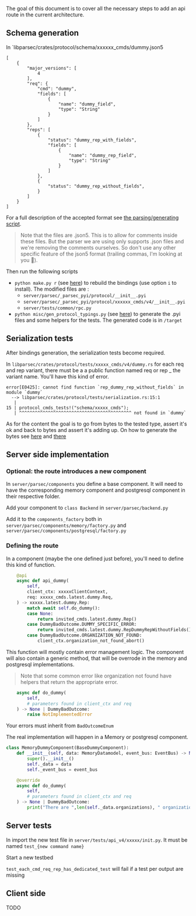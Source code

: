 <!-- Parsec Cloud (https://parsec.cloud) Copyright (c) BUSL-1.1 2016-present Scille SAS -->

The goal of this document is to cover all the necessary steps to add an api route in the current architecture.

## Schema generation

In `libparsec/crates/protocol/schema/xxxxxx_cmds/dummy.json5


```json5
[
    {
        "major_versions": [
            4
        ],
        "req": {
            "cmd": "dummy",
            "fields": [
                {
                    "name": "dummy_field",
                    "type": "String"
                }
            ]
        },
        "reps": [
            {
                "status": "dummy_rep_with_fields",
                "fields": [
                    {
                        "name": "dummy_rep_field",
                        "type": "String"
                    }
                ]
            },
            {
                "status": "dummy_rep_without_fields",
            }
        ]
    }
]

```
For a full description of the accepted format see [the parsing/generating script](../../misc/gen_protocol_typings.py).

> Note that the files are .json5. This is to allow for comments inside these files. But the parser we are using only supports .json files and we're removing the comments ourselves. So don't use any other specific feature of the json5 format (trailing commas, I'm looking at you 👀).

Then run the following scripts
- `python make.py r` (see [here](../../make.py)) to rebuild the bindings (use option `i` to install). The modified files are :
    - `server/parsec/_parsec_pyi/protocol/__init__.pyi`
    - `server/parsec/_parsec_pyi/protocol/xxxxxx_cmds/v4/__init__.pyi`
    - `server/tests/common/rpc.py`
- `python misc/gen_protocol_typings.py` (see [here](../../misc/gen_protocol_typings.py)) to generate the .pyi files and some helpers for the tests. The generated code is in `/target`


## Serialization tests

After bindings generation, the serialization tests become required.

In `libparsec/crates/protocol/tests/xxxxx_cmds/v4/dummy.rs` for each req and rep variant, there must be a a public function named req or rep _ the variant name. You'll have this kind of error.

```shell
error[E0425]: cannot find function `rep_dummy_rep_without_fields` in module `dummy`
  --> libparsec/crates/protocol/tests/serialization.rs:15:1
   |
15 | protocol_cmds_tests!("schema/xxxxx_cmds");
   | ^^^^^^^^^^^^^^^^^^^^^^^^^^^^^^^^^^^^^^^^^^^ not found in `dummy`
```

As for the content the goal is to go from bytes to the tested type, assert it's ok and back to bytes and assert it's adding up. On how to generate the bytes see [here](generate_blob.md) and [there](../rfcs/1009-hexstring-format.md)


## Server side implementation

### Optional: the route introduces a new component

In `server/parsec/components` you define a base component. It will need to have the corresponding memory component and postgresql component in their respective folder.

Add your component to `class Backend` in `server/parsec/backend.py`

Add it to the `components_factory` both in `server/parsec/components/memory/factory.py` and `server/parsec/components/postgresql/factory.py`


### Defining the route

In a component (maybe the one defined just before), you'll need to define this kind of function.

```python
    @api
    async def api_dummy(
        self,
        client_ctx: xxxxxClientContext,
        req: xxxxx_cmds.latest.dummy.Req,
    ) -> xxxxx.latest.dummy.Rep:
        match await self.do_dummy():
        case None:
            return invited_cmds.latest.dummy.Rep()
        case DummyBadOutcome.DUMMY_SPECIFIC_ERROR:
            return invited_cmds.latest.dummy.RepDummyRepWithoutFields()
        case DummyBadOutcome.ORGANIZATION_NOT_FOUND:
            client_ctx.organization_not_found_abort()
```

This function will mostly contain error management logic. The component will also contain a generic method, that will be overrode in the memory and postgresql implementations.

> Note that some common error like organization not found have helpers that return the appropriate error.

```python
    async def do_dummy(
        self,
        # parameters found in client_ctx and req
    ) -> None | DummyBadOutcome:
        raise NotImplementedError
```

Your errors must inherit from `BadOutcomeEnum`

The real implementation will happen in a Memory or postgresql component.

```python
class MemoryDummyComponent(BaseDummyComponent):
    def __init__(self, data: MemoryDatamodel, event_bus: EventBus) -> None:
        super().__init__()
        self._data = data
        self._event_bus = event_bus

    @override
    async def do_dummy(
        self,
        # parameters found in client_ctx and req
    ) -> None | DummyBadOutcome:
        print("There are ",len(self._data.organizations), " organizations here.")
```


## Server tests

In import the new test file in `server/tests/api_v4/xxxxx/init.py`. It must be named `test_{new command name}`

Start a new testbed

`test_each_cmd_req_rep_has_dedicated_test` will fail if a test per output are missing


## Client side

TODO
